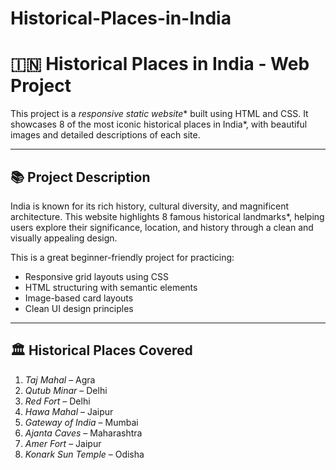 # Historical-Places-in-India
# 🇮🇳 Historical Places in India - Web Project

 This project is a *responsive static website** built using HTML and CSS. It showcases 8 of the most iconic historical places in India*, with beautiful images and detailed descriptions of each site.

---

## 📚 Project Description

India is known for its rich history, cultural diversity, and magnificent architecture. This website highlights 8 famous historical landmarks*, helping users explore their significance, location, and history through a clean and visually appealing design.

This is a great beginner-friendly project for practicing:
- Responsive grid layouts using CSS
- HTML structuring with semantic elements
- Image-based card layouts
- Clean UI design principles

---

## 🏛 Historical Places Covered

1. *Taj Mahal* – Agra  
2. *Qutub Minar* – Delhi  
3. *Red Fort* – Delhi  
4. *Hawa Mahal* – Jaipur  
5. *Gateway of India* – Mumbai  
6. *Ajanta Caves* – Maharashtra  
7. *Amer Fort* – Jaipur   
8. *Konark Sun Temple* – Odisha  
